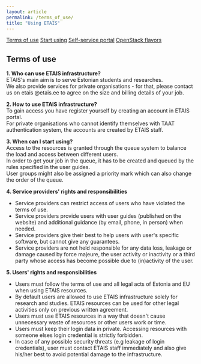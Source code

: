 ```yaml
---
layout: article
permalink: /terms_of_use/
title: "Using ETAIS"
---
```


<a href="../terms_of_use/" class="btn-success"> Terms of use</a>
<a href="../start_using/" class="btn-info"> Start using</a>
<a href="../self_service/" class="btn-info"> Self-service portal</a>
<a href="../openstack_flavors/" class="btn-info"> OpenStack flavors</a>

## Terms of use

**1. Who can use ETAIS infrastructure?**  
ETAIS's main aim is to serve Estonian students and researches.   
We also provide services for private organisations - for that, please contact us on etais @etais.ee to agree on the size and billing details of your job.

**2. How to use ETAIS infrastructure?**  
To gain access you have register yourself by creating an account in ETAIS portal.  
For private organisations who cannot identify themselves with TAAT authentication system, the accounts are created by ETAIS staff.  

**3. When can I start using?**  
Access to the resources is granted through the queue system to balance the load and access between different users.  
In order to get your job in the queue, it has to be created and queued by the rules specified in the user guides.  
User groups might also be assigned a priority mark which can also change the order of the queue.  

**4. Service providers' rights and responsibilities**  
- Service providers can restrict access of users who have violated the terms of use.  
- Service providers provide users with user guides (published on the website) and additional guidance (by email, phone, in person) when needed.  
- Service providers give their best to help users with user's specific software, but cannot give any guarantees.  
- Service providers are not held responsible for any data loss, leakage or damage caused by force majeure, the user activity or inactivity or a third party whose access has become possible due to (in)activity of the user.  

**5. Users' rights and responsibilities**  
- Users must follow the terms of use and all legal acts of Estonia and EU when using ETAIS resources.  
- By default users are allowed to use ETAIS infrastructure solely for research and studies. ETAIS resources can be used for other legal activities only on previous written agreement.  
- Users must use ETAIS resources in a way that doesn't cause unnecessary waste of resources or other users work or time.  
- Users must keep their login data in private. Accessing resources with someone elses login credential is strictly forbidden.  
- In case of any possible security threats (e.g leakage of login credentials), user must contact ETAIS staff immediately and also give his/her best to avoid potential damage to the infrastructure.  
